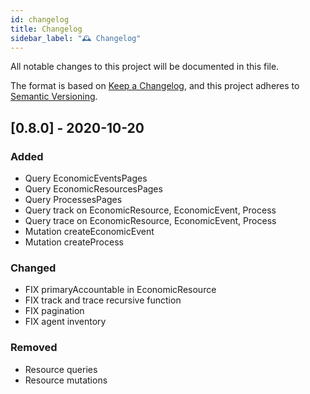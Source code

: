```yaml
---
id: changelog
title: Changelog
sidebar_label: "🕰️ Changelog"
---
```


<section class="reflow__doc">
All notable changes to this project will be documented in this file.

The format is based on [Keep a Changelog](https://keepachangelog.com/en/1.0.0/),
and this project adheres to [Semantic Versioning](https://semver.org/spec/v2.0.0.html).

## [0.8.0] - 2020-10-20
### Added
- Query EconomicEventsPages
- Query EconomicResourcesPages
- Query ProcessesPages
- Query track on EconomicResource, EconomicEvent, Process
- Query trace on EconomicResource, EconomicEvent, Process
- Mutation createEconomicEvent
- Mutation createProcess


### Changed
- FIX primaryAccountable in EconomicResource
- FIX track and trace recursive function
- FIX pagination
- FIX agent inventory

### Removed
- Resource queries
- Resource mutations

</section>